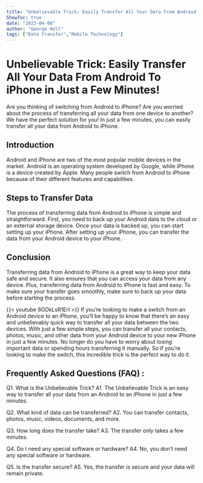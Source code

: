 ```yaml
---
title: "Unbelievable Trick: Easily Transfer All Your Data From Android To iPhone in Just a Few Minutes!"
ShowToc: true 
date: "2023-04-08"
author: "George Holt" 
tags: ["Data Transfer","Mobile Technology"]
---
```

# Unbelievable Trick: Easily Transfer All Your Data From Android To iPhone in Just a Few Minutes!

Are you thinking of switching from Android to iPhone? Are you worried about the process of transferring all your data from one device to another? We have the perfect solution for you! In just a few minutes, you can easily transfer all your data from Android to iPhone.

## Introduction

Android and iPhone are two of the most popular mobile devices in the market. Android is an operating system developed by Google, while iPhone is a device created by Apple. Many people switch from Android to iPhone because of their different features and capabilities.

## Steps to Transfer Data

The process of transferring data from Android to iPhone is simple and straightforward. First, you need to back up your Android data to the cloud or an external storage device. Once your data is backed up, you can start setting up your iPhone. After setting up your iPhone, you can transfer the data from your Android device to your iPhone.

## Conclusion

Transferring data from Android to iPhone is a great way to keep your data safe and secure. It also ensures that you can access your data from any device. Plus, transferring data from Android to iPhone is fast and easy. To make sure your transfer goes smoothly, make sure to back up your data before starting the process.

{{< youtube 8GDkLsR1ErI >}} 
If you’re looking to make a switch from an Android device to an iPhone, you’ll be happy to know that there’s an easy and unbelievably quick way to transfer all your data between the two devices. With just a few simple steps, you can transfer all your contacts, photos, music, and other data from your Android device to your new iPhone in just a few minutes. No longer do you have to worry about losing important data or spending hours transferring it manually. So if you’re looking to make the switch, this incredible trick is the perfect way to do it.

## Frequently Asked Questions (FAQ) :
Q1. What is the Unbelievable Trick?
A1. The Unbelievable Trick is an easy way to transfer all your data from an Android to an iPhone in just a few minutes.

Q2. What kind of data can be transferred?
A2. You can transfer contacts, photos, music, videos, documents, and more.

Q3. How long does the transfer take?
A3. The transfer only takes a few minutes.

Q4. Do I need any special software or hardware?
A4. No, you don’t need any special software or hardware.

Q5. Is the transfer secure?
A5. Yes, the transfer is secure and your data will remain private.


